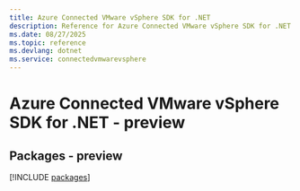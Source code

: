 ```yaml
---
title: Azure Connected VMware vSphere SDK for .NET
description: Reference for Azure Connected VMware vSphere SDK for .NET
ms.date: 08/27/2025
ms.topic: reference
ms.devlang: dotnet
ms.service: connectedvmwarevsphere
---
```

# Azure Connected VMware vSphere SDK for .NET - preview
## Packages - preview
[!INCLUDE [packages](connected-vmware-vsphere-index.md)]